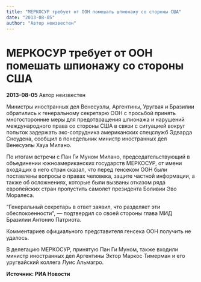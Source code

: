 ```yaml
---
title: "МЕРКОСУР требует от ООН помешать шпионажу со стороны США"
date: "2013-08-05"
author: "Автор неизвестен"
---
```


# МЕРКОСУР требует от ООН помешать шпионажу со стороны США

**2013-08-05** Автор неизвестен

Министры иностранных дел Венесуэлы, Аргентины, Уругвая и Бразилии обратились к генеральному секретарю ООН с просьбой принять многосторонние меры для предотвращения шпионажа и нарушений международного права со стороны США в связи с ситуацией вокруг попыток задержать экс-сотрудника американских спецслужб Эдварда Сноудена, сообщил в понедельник министр иностранных дел Венесуэлы Хауа Милано.

По итогам встречи с Пан Ги Муном Милано, председательствующий в объединении южноамериканских государств МЕРКОСУР, от имени входящих в него стран сказал, что перед генсеком ООН были поставлены вопросы о правах человека, защите частной информации, а также об осложнениях, которые были вызваны отказом ряда европейских стран пропустить самолет президента Боливии Эво Моралеса.

"Генеральный секретарь в ответ заявил, что разделяет эти обеспокоенности", — подтвердил со своей стороны глава МИД Бразилии Антонио Патриота.

Комментариев официального представителя генсека ООН получить не удалось.

В делегацию МЕРКОСУР, принятую Пан Ги Муном, также входили министр иностранных дел Аргентины Эктор Маркос Тимерман и его уругвайский коллега Луис Альмагро.

**Источник: РИА Новости**